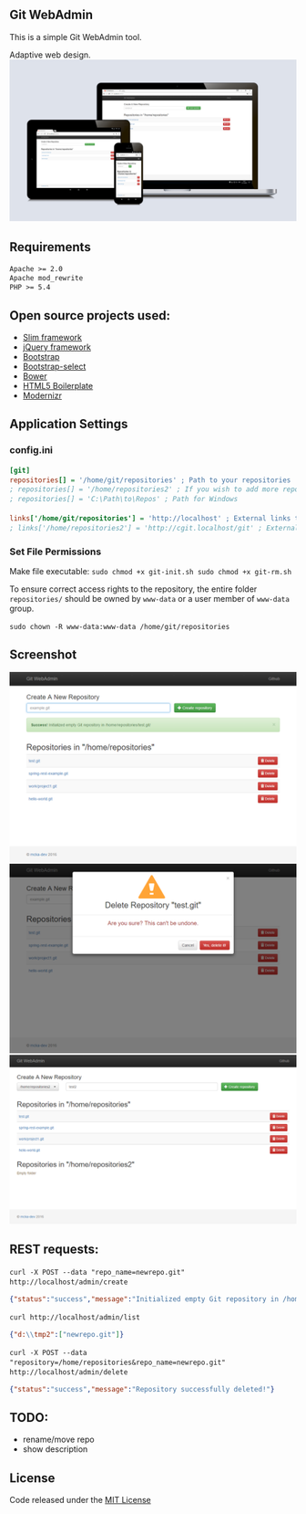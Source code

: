 Git WebAdmin
------------

This is a simple Git WebAdmin tool.

Adaptive web design.
<a href="https://github.com/mcka-dev/GitWebAdmin/blob/master/doc/OE60X61.png"><img src="https://github.com/mcka-dev/GitWebAdmin/blob/master/doc/OE60X61.png" alt="Git WebAdmin" title="Git WebAdmin"></a>

## Requirements

    Apache >= 2.0
    Apache mod_rewrite
    PHP >= 5.4

## Open source projects used:

- [Slim framework](http://www.slimframework.com/)
- [jQuery framework](http://jquery.com)
- [Bootstrap](http://getbootstrap.com)
- [Bootstrap-select](https://silviomoreto.github.io/bootstrap-select)
- [Bower](https://bower.io)
- [HTML5 Boilerplate](https://html5boilerplate.com)
- [Modernizr](https://modernizr.com)

## Application Settings
### config.ini
```ini
[git]
repositories[] = '/home/git/repositories' ; Path to your repositories
; repositories[] = '/home/repositories2' ; If you wish to add more repositories, just add a new line
; repositories[] = 'C:\Path\to\Repos' ; Path for Windows

links['/home/git/repositories'] = 'http://localhost' ; External links to the repository
; links['/home/repositories2'] = 'http://cgit.localhost/git' ; External links to the repository
```
### Set File Permissions
Make file executable:
`
sudo chmod +x git-init.sh
sudo chmod +x git-rm.sh
`

To ensure correct access rights to the repository, the entire folder `repositories/` should be owned by `www-data` or a user member of `www-data` group.

`
sudo chown -R www-data:www-data /home/git/repositories
`


## Screenshot
<a href="https://github.com/mcka-dev/GitWebAdmin/blob/master/doc/Screenshot_Create.png"><img src="https://github.com/mcka-dev/GitWebAdmin/blob/master/doc/Screenshot_Create.png" alt="Git WebAdmin Screenshot Create" title="Git WebAdmin Screenshot Create"></a>
<a href="https://github.com/mcka-dev/GitWebAdmin/blob/master/doc/Screenshot_Delete.png"><img src="https://github.com/mcka-dev/GitWebAdmin/blob/master/doc/Screenshot_Delete.png" alt="Git WebAdmin Screenshot Delete" title="Git WebAdmin Screenshot Delete"></a>
<a href="https://github.com/mcka-dev/GitWebAdmin/blob/master/doc/Screenshot_Two_Repository.png"><img src="https://github.com/mcka-dev/GitWebAdmin/blob/master/doc/Screenshot_Two_Repository.png" alt="Git WebAdmin Two Repository" title="Git WebAdmin Two Repository"></a>


## REST requests:
`
curl -X POST --data "repo_name=newrepo.git" http://localhost/admin/create
`
```json
{"status":"success","message":"Initialized empty Git repository in /home/repositories/newrepo.git"}
```

`
curl http://localhost/admin/list
`
```json
{"d:\\tmp2":["newrepo.git"]}
```
`
curl -X POST --data "repository=/home/repositories&repo_name=newrepo.git" http://localhost/admin/delete
`
```json
{"status":"success","message":"Repository successfully deleted!"}
```

## TODO:

* rename/move repo
* show description

## License

Code released under the <a href="https://github.com/mcka-dev/GitWebAdmin/blob/master/LICENSE">MIT License</a>